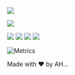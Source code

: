 
<span align="center">
<a href="https://www.linkedin.com/in/ahsanu-amala/">
  <img src="https://img.shields.io/badge/LinkedIn-0077B5?style=for-the-badge&logo=linkedin&logoColor=white"/>
</a>
  
</span>
 
<p align="center">
  
![](http://github-profile-summary-cards.vercel.app/api/cards/profile-details?username=ahsanu123&theme=ayu_mirage)

![](http://github-profile-summary-cards.vercel.app/api/cards/repos-per-language?username=ahsanu123&theme=ayu_mirage) ![](http://github-profile-summary-cards.vercel.app/api/cards/most-commit-language?username=ahsanu123&theme=ayu_mirage)
![](http://github-profile-summary-cards.vercel.app/api/cards/stats?username=ahsanu123&theme=ayu_mirage)  ![](http://github-profile-summary-cards.vercel.app/api/cards/productive-time?username=ahsanu123&theme=ayu_mirage&utcOffset=8)

</p> 

![Metrics](https://metrics.lecoq.io/ahsanu123?template=classic&lines=1&isocalendar=1&languages=1&code=1&activity=1&habits=1&stars=1&base=header%2C%20activity%2C%20community%2C%20repositories%2C%20metadata&base.indepth=false&base.hireable=false&base.skip=false&isocalendar=false&isocalendar.duration=full-year&languages=false&languages.limit=8&languages.threshold=0%25&languages.other=false&languages.colors=github&languages.sections=most-used&languages.indepth=false&languages.analysis.timeout=15&languages.analysis.timeout.repositories=7.5&languages.categories=markup%2C%20programming&languages.recent.categories=markup%2C%20programming&languages.recent.load=300&languages.recent.days=14&lines=false&lines.sections=base&lines.repositories.limit=4&lines.history.limit=1&lines.delay=0&stars=false&stars.limit=4&habits=false&habits.from=200&habits.days=14&habits.facts=true&habits.charts=false&habits.charts.type=classic&habits.trim=false&habits.languages.limit=8&habits.languages.threshold=0%25&activity=false&activity.limit=5&activity.load=300&activity.days=14&activity.visibility=all&activity.timestamps=false&activity.filter=all&code=false&code.lines=12&code.load=400&code.days=3&code.visibility=public&config.timezone=Asia%2FJakarta)

Made with ♥️ by AH...
